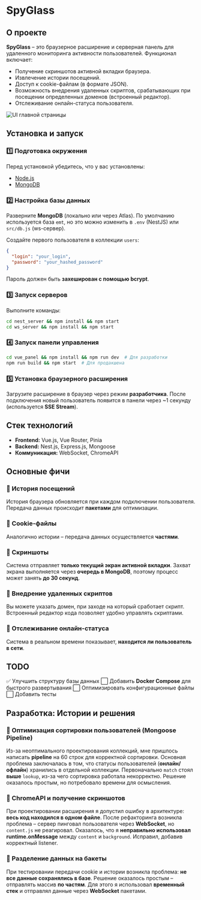 # SpyGlass

## О проекте

**SpyGlass** – это браузерное расширение и серверная панель для удаленного мониторинга активности пользователей. Функционал включает:

- Получение скриншотов активной вкладки браузера.
- Извлечение истории посещений.
- Доступ к cookie-файлам (в формате JSON).
- Возможность внедрения удаленных скриптов, срабатывающих при посещении определенных доменов (встроенный редактор).
- Отслеживание онлайн-статуса пользователя.

![UI главной страницы](https://dl.imgdrop.io/file/aed8b140-8472-4813-922b-7ce35ef93c9e/2025/02/04/image97b0e8dd706b7a1e.png)

## Установка и запуск

### 1️⃣ Подготовка окружения

Перед установкой убедитесь, что у вас установлены:

- [Node.js](https://nodejs.org/en/download/)
- [MongoDB](https://www.mongodb.com/)

### 2️⃣ Настройка базы данных

Разверните **MongoDB** (локально или через Atlas). По умолчанию используется база `emt`, но это можно изменить в `.env` (NestJS) или `src/db.js` (ws-сервер).

Создайте первого пользователя в коллекции `users`:

```json
{
  "login": "your_login",
  "password": "your_hashed_password"
}
```

Пароль должен быть **захеширован с помощью bcrypt**.

### 3️⃣ Запуск серверов

Выполните команды:

```sh
cd nest_server && npm install && npm start
cd ws_server && npm install && npm start
```

### 4️⃣ Запуск панели управления

```sh
cd vue_panel && npm install && npm run dev  # Для разработки
npm run build && npm start  # Для продакшена
```

### 5️⃣ Установка браузерного расширения

Загрузите расширение в браузер через режим **разработчика**. После подключения новый пользователь появится в панели через ~1 секунду (используется **SSE Stream**).

## Стек технологий

- **Frontend:** Vue.js, Vue Router, Pinia
- **Backend:** Nest.js, Express.js, Mongoose
- **Коммуникация:** WebSocket, ChromeAPI

## Основные фичи

### 🔹 История посещений

История браузера обновляется при каждом подключении пользователя. Передача данных происходит **пакетами** для оптимизации.

### 🔹 Cookie-файлы

Аналогично истории – передача данных осуществляется **частями**.

### 🔹 Скриншоты

Система отправляет **только текущий экран активной вкладки**. Захват экрана выполняется через **очередь в MongoDB**, поэтому процесс может занять **до 30 секунд**.

### 🔹 Внедрение удаленных скриптов

Вы можете указать домен, при заходе на который сработает скрипт. Встроенный редактор кода позволяет удобно управлять скриптами.

### 🔹 Отслеживание онлайн-статуса

Система в реальном времени показывает, **находится ли пользователь в сети**.

## TODO

✅ Улучшить структуру базы данных ⬜ Добавить **Docker Compose** для быстрого развертывания ⬜ Оптимизировать конфигурационные файлы ⬜ Добавить тесты

## Разработка: Истории и решения

### 🔹 Оптимизация сортировки пользователей (Mongoose Pipeline)

Из-за неоптимального проектирования коллекций, мне пришлось написать **pipeline** на 60 строк для корректной сортировки. Основная проблема заключалась в том, что статусы пользователей (**онлайн/офлайн**) хранились в отдельной коллекции. Первоначально `match` стоял **выше** `lookup`, из-за чего сортировка работала некорректно. Решение оказалось простым, но потребовало времени для осмысления.

### 🔹 ChromeAPI и получение скриншотов

При проектировании расширения я допустил ошибку в архитектуре: **весь код находился в одном файле**. После рефакторинга возникла проблема – сервер пинговал пользователя через **WebSocket**, но `content.js` не реагировал. Оказалось, что я **неправильно использовал runtime.onMessage** между `content` и `background`. Исправил, добавив корректный listener.

### 🔹 Разделение данных на бакеты

При тестировании передачи cookie и истории возникла проблема: **не все данные сохранялись в базе**. Решение оказалось простым – отправлять массив **по частям**. Для этого я использовал **временный стек** и отправлял данные через **WebSocket** пакетами.
